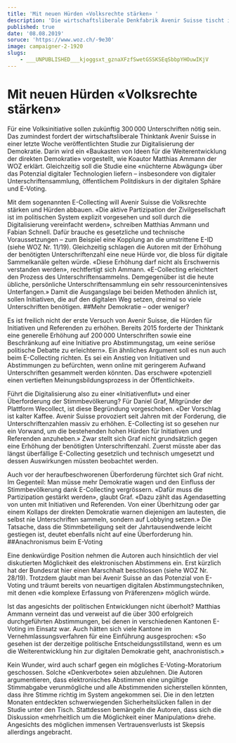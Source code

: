 ```yaml
---
title: 'Mit neuen Hürden «Volksrechte stärken» '
description: 'Die wirtschaftsliberale Denkfabrik Avenir Suisse tischt in einer neuen Studie zur digitalen Demokratie alte Ideen im neuen Kleid auf.'
published: true
date: '08.08.2019'
soruce: 'https://www.woz.ch/-9e30'
image: campaigner-2-1920
slugs:
    - ___UNPUBLISHED___kjoggsxt_gznaXFzfSwetGSSKSEqSbbpYHOuwIKjV
---
```


# Mit neuen Hürden «Volksrechte stärken» 
Für eine Volksinitiative sollen zukünftig 300 000 Unterschriften nötig sein. Das zumindest fordert der wirtschaftsliberale Thinktank Avenir Suisse in einer letzte Woche veröffentlichten Studie zur Digitalisierung der Demokratie. Darin wird ein «Baukasten von Ideen für die Weiterentwicklung der direkten Demokratie» vorgestellt, wie Koautor Matthias Ammann der WOZ erklärt. Gleichzeitig soll die Studie eine «nüchterne Abwägung» über das Potenzial digitaler Technologien liefern – insbesondere von digitaler Unterschriftensammlung, öffentlichem Politdiskurs in der digitalen Sphäre und E-Voting.

Mit dem sogenannten E-Collecting will Avenir Suisse die Volksrechte stärken und Hürden abbauen. «Die aktive Partizipation der Zivilgesellschaft ist im politischen System explizit vorgesehen und soll durch die Digitalisierung vereinfacht werden», schreiben Matthias Ammann und Fabian Schnell. Dafür brauche es gesetzliche und technische Voraussetzungen – zum Beispiel eine Kopplung an die umstrittene E-ID (siehe WOZ Nr. 11/19). Gleichzeitig schlagen die Autoren mit der Erhöhung der benötigten Unterschriftenzahl eine neue Hürde vor, die bloss für digitale Sammelkanäle gelten würde. «Diese Erhöhung darf nicht als Erschwernis verstanden werden», rechtfertigt sich Ammann. «E-Collecting erleichtert den Prozess des Unterschriftensammelns. Demgegenüber ist die heute übliche, persönliche Unterschriftensammlung ein sehr ressourcenintensives Unterfangen.» Damit die Ausgangslage bei beiden Methoden ähnlich ist, sollen Initiativen, die auf den digitalen Weg setzen, dreimal so viele Unterschriften benötigen.
##Mehr Demokratie – oder weniger?

Es ist freilich nicht der erste Versuch von Avenir Suisse, die Hürden für Initiativen und Referenden zu erhöhen. Bereits 2015 forderte der Thinktank eine generelle Erhöhung auf 200 000 Unterschriften sowie eine Beschränkung auf eine Initiative pro Abstimmungstag, um «eine seriöse politische Debatte zu erleichtern». Ein ähnliches Argument soll es nun auch beim E-Collecting richten. Es sei ein Anstieg von Initiativen und Abstimmungen zu befürchten, wenn online mit geringerem Aufwand Unterschriften gesammelt werden könnten. Das erschwere «potenziell einen vertieften Meinungsbildungsprozess in der Öffentlichkeit».

Führt die Digitalisierung also zu einer «Initiativenflut» und einer Überforderung der Stimmbevölkerung? Für Daniel Graf, Mitgründer der Plattform Wecollect, ist diese Begründung vorgeschoben. «Der Vorschlag ist kalter Kaffee. Avenir Suisse provoziert seit Jahren mit der Forderung, die Unterschriftenzahlen massiv zu erhöhen. E-Collecting ist so gesehen nur ein Vorwand, um die bestehenden hohen Hürden für Initiativen und Referenden anzuheben.» Zwar stellt sich Graf nicht grundsätzlich gegen eine Erhöhung der benötigten Unterschriftenzahl. Zuerst müsste aber das längst überfällige E-Collecting gesetzlich und technisch umgesetzt und dessen Auswirkungen müssten beobachtet werden.

Auch vor der heraufbeschworenen Überforderung fürchtet sich Graf nicht. Im Gegenteil: Man müsse mehr Demokratie wagen und den Einfluss der Stimmbevölkerung dank E-Collecting vergrössern. «Dafür muss die Partizipation gestärkt werden», glaubt Graf. «Dazu zählt das Agendasetting von unten mit Initiativen und Referenden. Von einer Überhitzung oder gar einem Kollaps der direkten Demokratie warnen diejenigen am lautesten, die selbst nie Unterschriften sammeln, sondern auf Lobbying setzen.» Die Tatsache, dass die Stimmbeteiligung seit der Jahrtausendwende leicht gestiegen ist, deutet ebenfalls nicht auf eine Überforderung hin.
##Anachronismus beim E-Voting

Eine denkwürdige Position nehmen die Autoren auch hinsichtlich der viel diskutierten Möglichkeit des elektronischen Abstimmens ein. Erst kürzlich hat der Bundesrat hier einen Marschhalt beschlossen (siehe WOZ Nr. 28/19). Trotzdem glaubt man bei Avenir Suisse an das Potenzial von E-Voting und träumt bereits von neuartigen digitalen Abstimmungstechniken, mit denen «die komplexe Erfassung von Präferenzen» möglich würde.

Ist das angesichts der politischen Entwicklungen nicht überholt? Matthias Ammann verneint das und verweist auf die über 300 erfolgreich durchgeführten Abstimmungen, bei denen in verschiedenen Kantonen E-Voting im Einsatz war. Auch hätten sich viele Kantone im Vernehmlassungsverfahren für eine Einführung ausgesprochen: «So gesehen ist der derzeitige politische Entscheidungsstillstand, wenn es um die Weiterentwicklung hin zur digitalen Demokratie geht, anachronistisch.»

Kein Wunder, wird auch scharf gegen ein mögliches E-Voting-Moratorium geschossen. Solche «Denkverbote» seien abzulehnen. Die Autoren argumentieren, dass elektronisches Abstimmen eine ungültige Stimmabgabe verunmögliche und alle Abstimmenden sicherstellen könnten, dass ihre Stimme richtig im System angekommen sei. Die in den letzten Monaten entdeckten schwerwiegenden Sicherheitslücken fallen in der Studie unter den Tisch. Stattdessen bemängeln die Autoren, dass sich die Diskussion «mehrheitlich um die Möglichkeit einer Manipulation» drehe. Angesichts des möglichen immensen Vertrauensverlusts ist Skepsis allerdings angebracht.